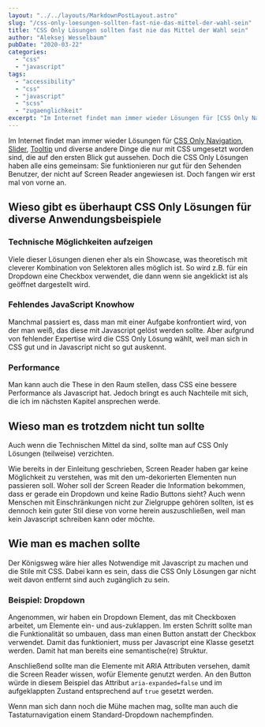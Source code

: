 ```yaml
---
layout: "../../layouts/MarkdownPostLayout.astro"
slug: "/css-only-loesungen-sollten-fast-nie-das-mittel-der-wahl-sein"  
title: "CSS Only Lösungen sollten fast nie das Mittel der Wahl sein"
author: "Aleksej Wesselbaum"
pubDate: "2020-03-22"
categories: 
  - "css"
  - "javascript"
tags: 
  - "accessibility"
  - "css"
  - "javascript"
  - "scss"
  - "zugaenglichkeit"
excerpt: "Im Internet findet man immer wieder Lösungen für [CSS Only Navigation](https://medialoot.com/blog/how-to-create-a-responsive-navigation-menu-using-only-css/), [Slider](https://codepen.io/dudleystorey/full/kFoGw/), [Tooltip](https://www.freecodecamp.org/news/a-step-by-step-guide-to-making-pure-css-tooltips-3d5a3e237346/) und diverse andere Dinge die nur mit CSS umgesetzt worden sind, die auf den ersten Blick gut aussehen. Doch die CSS Only Lösungen haben alle eins gemeinsam: Sie funktionieren nur gut für den Sehenden Benutzer, der nicht auf Screen Reader angewiesen ist. Doch fangen wir erst mal von vorne an."
---
```


Im Internet findet man immer wieder Lösungen für [CSS Only Navigation](https://medialoot.com/blog/how-to-create-a-responsive-navigation-menu-using-only-css/), [Slider](https://codepen.io/dudleystorey/full/kFoGw/), [Tooltip](https://www.freecodecamp.org/news/a-step-by-step-guide-to-making-pure-css-tooltips-3d5a3e237346/) und diverse andere Dinge die nur mit CSS umgesetzt worden sind, die auf den ersten Blick gut aussehen. Doch die CSS Only Lösungen haben alle eins gemeinsam: Sie funktionieren nur gut für den Sehenden Benutzer, der nicht auf Screen Reader angewiesen ist. Doch fangen wir erst mal von vorne an.

## Wieso gibt es überhaupt CSS Only Lösungen für diverse Anwendungsbeispiele

### Technische Möglichkeiten aufzeigen

Viele dieser Lösungen dienen eher als ein Showcase, was theoretisch mit cleverer Kombination von Selektoren alles möglich ist. So wird z.B. für ein Dropdown eine Checkbox verwendet, die dann wenn sie angeklickt ist als geöffnet dargestellt wird.

### Fehlendes JavaScript Knowhow

Manchmal passiert es, dass man mit einer Aufgabe konfrontiert wird, von der man weiß, das diese mit Javascript gelöst werden sollte. Aber aufgrund von fehlender Expertise wird die CSS Only Lösung wählt, weil man sich in CSS gut und in Javascript nicht so gut auskennt.

### Performance

Man kann auch die These in den Raum stellen, dass CSS eine bessere Performance als Javascript hat. Jedoch bringt es auch Nachteile mit sich, die ich im nächsten Kapitel ansprechen werde.

## Wieso man es trotzdem nicht tun sollte

Auch wenn die Technischen Mittel da sind, sollte man auf CSS Only Lösungen (teilweise) verzichten.

Wie bereits in der Einleitung geschrieben, Screen Reader haben gar keine Möglichkeit zu verstehen, was mit den um-dekorierten Elementen nun passieren soll. Woher soll der Screen Reader die Information bekommen, dass er gerade ein Dropdown und keine Radio Buttons sieht? Auch wenn Menschen mit Einschränkungen nicht zur Zielgruppe gehören sollten, ist es dennoch kein guter Stil diese von vorne herein auszuschließen, weil man kein Javascript schreiben kann oder möchte.

## Wie man es machen sollte

Der Königsweg wäre hier alles Notwendige mit Javascript zu machen und die Stile mit CSS. Dabei kann es sein, dass die CSS Only Lösungen gar nicht weit davon entfernt sind auch zugänglich zu sein.

### Beispiel: Dropdown

Angenommen, wir haben ein Dropdown Element, das mit Checkboxen arbeitet, um Elemente ein- und aus-zuklappen. Im ersten Schritt sollte man die Funktionalität so umbauen, dass man einen Button anstatt der Checkbox verwendet. Damit das funktioniert, muss per Javascript eine Klasse gesetzt werden. Damit hat man bereits eine semantische(re) Struktur.

Anschließend sollte man die Elemente mit ARIA Attributen versehen, damit die Screen Reader wissen, wofür Elemente genutzt werden. An den Button würde in diesem Beispiel das Attribut `aria-expanded=false` und im aufgeklappten Zustand entsprechend auf `true` gesetzt werden.

Wenn man sich dann noch die Mühe machen mag, sollte man auch die Tastaturnavigation einem Standard-Dropdown nachempfinden.

